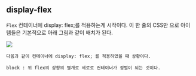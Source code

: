 ## display-flex

`Flex` 컨테이너에 display: flex;를 적용하는게 시작이다.
이 한 줄의 CSS만 으로 아이템들은 기본적으로 아래 그림과 같이 배치가 된다.

![](https://media.discordapp.net/attachments/956190154454876183/1046065575912296468/image.png?width=531&height=325)

    다음과 같이 컨테이너에 display: flex; 를 적용하였을 때 상황이다.

    block : 위 flex의 상황의 별개로 세로로 컨테이너가 정렬이 되는 것이다.


    

    